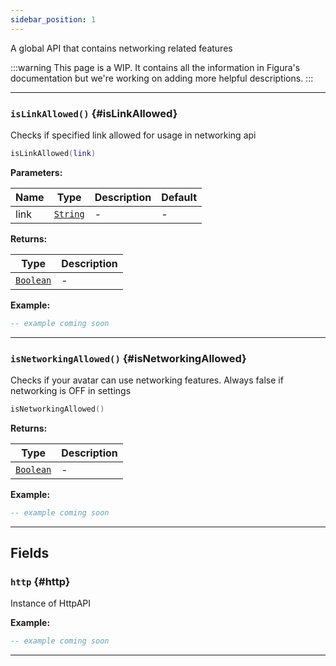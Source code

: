 ```yaml
---
sidebar_position: 1
---
```


A global API that contains networking related features

:::warning
This page is a WIP. It contains all the information in Figura's documentation but we're working on adding more helpful descriptions.
:::

---

### <code>isLinkAllowed()</code> \{#isLinkAllowed}

Checks if specified link allowed for usage in networking api

```lua
isLinkAllowed(link)
```

**Parameters:**

| Name | Type                                            | Description | Default |
| ---- | ----------------------------------------------- | ----------- | ------- |
| link | <code>[String](/tutorials/types/Strings)</code> | -           | -       |

**Returns:**

| Type                                              | Description |
| ------------------------------------------------- | ----------- |
| <code>[Boolean](/tutorials/types/Booleans)</code> | -           |

**Example:**

```lua
-- example coming soon
```

---

### <code>isNetworkingAllowed()</code> \{#isNetworkingAllowed}

Checks if your avatar can use networking features. Always false if networking is OFF in settings

```lua
isNetworkingAllowed()
```

**Returns:**

| Type                                              | Description |
| ------------------------------------------------- | ----------- |
| <code>[Boolean](/tutorials/types/Booleans)</code> | -           |

**Example:**

```lua
-- example coming soon
```

---

## Fields

### <code>http</code> \{#http}

Instance of HttpAPI

**Example:**

```lua
-- example coming soon
```

---
